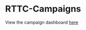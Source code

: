 # RTTC-Campaigns
 
View the campaign dashboard [here](https://martin-bernstein.github.io/RTTC-Campaigns/campaign_dashboard.html)
